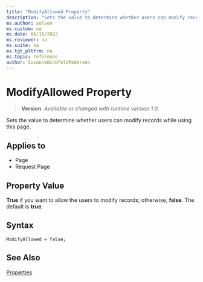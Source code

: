 ```yaml
---
title: "ModifyAllowed Property"
description: "Sets the value to determine whether users can modify records while using this page."
ms.author: solsen
ms.custom: na
ms.date: 06/15/2022
ms.reviewer: na
ms.suite: na
ms.tgt_pltfrm: na
ms.topic: reference
author: SusanneWindfeldPedersen
---
```

[//]: # (START>DO_NOT_EDIT)
[//]: # (IMPORTANT:Do not edit any of the content between here and the END>DO_NOT_EDIT.)
[//]: # (Any modifications should be made in the .xml files in the ModernDev repo.)
# ModifyAllowed Property
> **Version**: _Available or changed with runtime version 1.0._

Sets the value to determine whether users can modify records while using this page.

## Applies to
-   Page
-   Request Page

[//]: # (IMPORTANT: END>DO_NOT_EDIT)

## Property Value

**True** if you want to allow the users to modify records; otherwise, **false**. The default is **true**. 

## Syntax

```AL
ModifyAllowed = false;
``` 
  
## See Also

[Properties](devenv-properties.md)